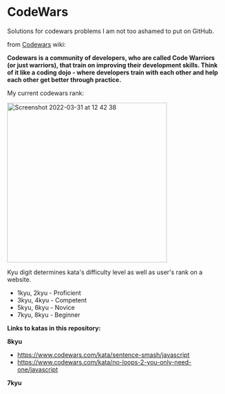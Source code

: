 # CodeWars
Solutions for codewars problems I am not too ashamed to put on GitHub.

from [Codewars](codewars.com) wiki:

**Codewars is a community of developers, who are called Code Warriors (or just warriors), that train on improving their development skills. Think of it like a coding dojo - where developers train with each other and help each other get better through practice.**

My current codewars rank:

<img width="371" alt="Screenshot 2022-03-31 at 12 42 38" src="https://user-images.githubusercontent.com/89296394/161037335-7a6c25b3-6d35-4233-8611-1241974663d7.png">

Kyu digit determines kata's difficulty level as well as user's rank on a website.
- 1kyu, 2kyu - Proficient
- 3kyu, 4kyu - Competent
- 5kyu, 6kyu - Novice
- 7kyu, 8kyu - Beginner

**Links to katas in this repository:**

**8kyu**
- https://www.codewars.com/kata/sentence-smash/javascript
- https://www.codewars.com/kata/no-loops-2-you-only-need-one/javascript

**7kyu**
